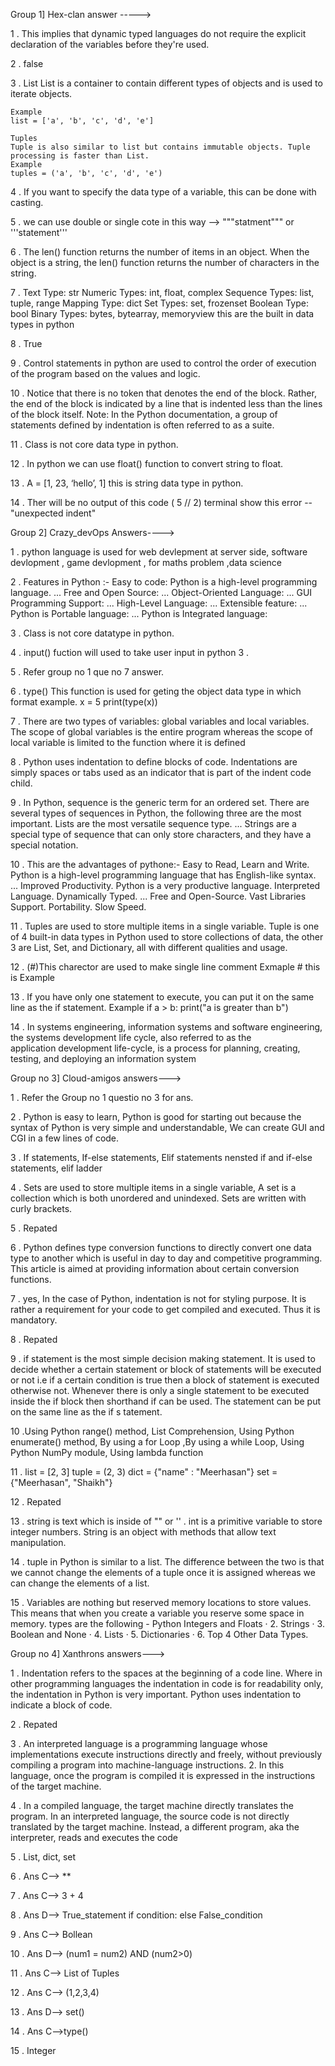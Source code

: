 Group 1]  Hex-clan answer ----->

1 . This implies that dynamic typed languages do not require the explicit declaration of the variables before they're used.

2 . false

3 . List
    List is a container to contain different types of objects and is used to iterate objects.

    Example
    list = ['a', 'b', 'c', 'd', 'e']
    
    Tuples
    Tuple is also similar to list but contains immutable objects. Tuple processing is faster than List.
    Example
    tuples = ('a', 'b', 'c', 'd', 'e')

4 . If you want to specify the data type of a variable, this can be done with casting.

5 . we can use double or single cote in this way -->
    """statment""" or '''statement'''

6 . The len() function returns the number of items in an object.
    When the object is a string, the len() function returns the number of characters in the string.

7 . Text Type:	str
    Numeric Types:	int, float, complex
    Sequence Types:	list, tuple, range
    Mapping Type:	dict
    Set Types:	set, frozenset
    Boolean Type:	bool
    Binary Types:	bytes, bytearray, memoryview
    this are the built in data types in python
    
8 . True

9 . Control statements in python are used to control the order of execution of the program based on the values and logic.

10 . Notice that there is no token that denotes the end of the block. Rather, the end of the block is indicated by a line that is indented 
     less 
     than the lines of the block itself. Note: In the Python documentation, a group of statements defined by indentation is often referred to as a
     suite.
     
11 . Class is not core data type in python.

12 . In python we can use float() function to convert string to float.

13 . A = [1, 23, ‘hello’, 1] this is string data type in python.

14 .  Ther will be no output of this code ( 5 // 2) terminal show this error --"unexpected indent"



Group 2] Crazy_devOps Answers---->

1 . python language is used for web devlepment at server side, software devlopment , game devlopment , for maths problem ,data science 

2 . Features in Python :- 
    Easy to code: Python is a high-level programming language. ...
    Free and Open Source: ...
    Object-Oriented Language: ...
    GUI Programming Support: ...
    High-Level Language: ...
    Extensible feature: ...
    Python is Portable language: ...
    Python is Integrated language:

3 . Class is not core datatype in python.

4 . input() fuction will used to take user input in python 3 .

5 . Refer group no 1 que no 7 answer.

6 . type() This function is used for geting the object data type in which format
    example.
    x = 5
    print(type(x))

7 . There are two types of variables: global variables and local variables. The scope of global variables is the entire program whereas the 
    scope  of local variable is limited to the function where it is defined

8 .  Python uses indentation to define blocks of code. Indentations are simply spaces or tabs used as an indicator that is part of the
     indent 
     code child.

9 . In Python, sequence is the generic term for an ordered set. There are several types of sequences in Python, the following three are the 
    most important. Lists are the most versatile sequence type. ... Strings are a special type of sequence that can only store characters, and they have a special notation.

10 . This are the advantages of pythone:-
      Easy to Read, Learn and Write. Python is a high-level programming language that has English-like syntax. ...
      Improved Productivity. 
      Python is a very productive language.
      Interpreted Language. 
      Dynamically Typed. ...
      Free and Open-Source. 
      Vast Libraries Support.
      Portability. 
      Slow Speed.

11 . Tuples are used to store multiple items in a single variable. Tuple is one of 4 built-in data types in Python used to store collections 
     of data, the other 3 are List, Set, and Dictionary, all with different qualities and usage.

12 . (#)This charector are used to make single line comment 
       Exmaple
     # this is Example


13 . If you have only one statement to execute, you can put it on the same line as the if statement.
     Example
     if a > b: print("a is greater than b")

14 . In systems engineering, information systems and software engineering, the systems development life cycle, also referred to as the  
     application development life-cycle, is a process for planning, creating, testing, and deploying an information system     



Group no 3] Cloud-amigos answers--->

1 . Refer the Group no 1 questio no 3 for ans.

2 . Python is easy to learn, Python is good for starting out because the syntax of Python is very simple and understandable, We can create 
    GUI and CGI in a few lines of code. 

3 . If statements, If-else statements, Elif statements nensted if and if-else statements, elif ladder

4 . Sets are used to store multiple items in a single variable, A set is a collection which is both unordered and unindexed. Sets are 
    written with curly brackets.

5 . Repated

6 . Python defines type conversion functions to directly convert one data type to another which is useful in day to day and competitive 
    programming. This article is aimed at providing information about certain conversion functions.

7 . yes, In the case of Python, indentation is not for styling purpose. It is rather a requirement for your code to get compiled and 
    executed. Thus it is mandatory.

8 . Repated 

9 . if statement is the most simple decision making statement. It is used to decide whether a certain statement or block of statements will 
    be executed or not i.e if a certain condition is true then a block of statement is executed otherwise not. Whenever there is only a 
    single statement to be executed inside the if block then shorthand if can be used. The statement can be put on the same line as the if s
    tatement.

10 .Using Python range() method, List Comprehension, Using Python enumerate() method, By using a for Loop ,By using a while Loop, Using 
    Python NumPy module, Using lambda function 

11 . list = [2, 3] tuple = (2, 3) dict = {"name" : "Meerhasan"} set = {"Meerhasan", "Shaikh"}

12 . Repated


13 . string is text which is inside of "" or '' . int is a primitive variable to store integer numbers. String is an object with methods 
     that allow text manipulation.

14 . tuple in Python is similar to a list. The difference between the two is that we cannot change the elements of a tuple once it is 
     assigned whereas we can change the elements of a list.

15 . Variables are nothing but reserved memory locations to store values. This means that when you create a variable you reserve some space 
     in memory. types are the following - Python Integers and Floats · 2. Strings · 3. Boolean and None · 4. Lists · 5. Dictionaries · 6. Top 4 Other Data Types.



Group no 4] Xanthrons answers--->

1 . Indentation refers to the spaces at the beginning of a code line. Where in other programming languages the indentation in code is for 
    readability only, the indentation in Python is very important. Python uses indentation to indicate a block of code.

2 . Repated 

3 . An interpreted language is a programming language whose implementations execute instructions directly and freely, without previously 
    compiling a program into machine-language instructions. 2. In this language, once the program is compiled it is expressed in the 
    instructions of the target machine.

4 . In a compiled language, the target machine directly translates the program. In an interpreted language, the source code is not directly 
    translated by the target machine. Instead, a different program, aka the interpreter, reads and executes the code    
    
5 . List, dict, set

6 . Ans C--> **    

7 . Ans C--> 3 + 4

8 . Ans D--> True_statement if condition: else False_condition

9 . Ans C--> Bollean

10 . Ans D--> (num1 = num2) AND (num2>0)

11 . Ans C--> List of Tuples  

12 . Ans C--> (1,2,3,4) 

13 . Ans D--> set()

14 . Ans C-->type()

15 . Integer


